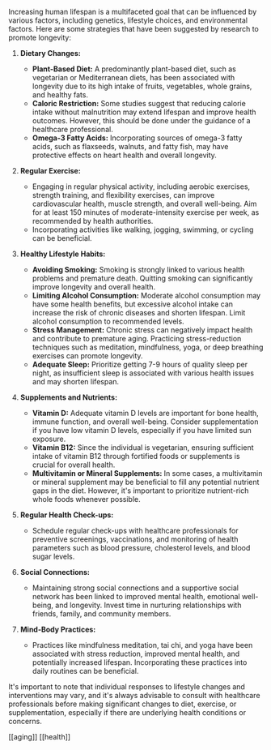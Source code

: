 Increasing human lifespan is a multifaceted goal that can be influenced by various factors, including genetics, lifestyle choices, and environmental factors. Here are some strategies that have been suggested by research to promote longevity:

1. **Dietary Changes:**
    
    - **Plant-Based Diet:** A predominantly plant-based diet, such as vegetarian or Mediterranean diets, has been associated with longevity due to its high intake of fruits, vegetables, whole grains, and healthy fats.
    - **Caloric Restriction:** Some studies suggest that reducing calorie intake without malnutrition may extend lifespan and improve health outcomes. However, this should be done under the guidance of a healthcare professional.
    - **Omega-3 Fatty Acids:** Incorporating sources of omega-3 fatty acids, such as flaxseeds, walnuts, and fatty fish, may have protective effects on heart health and overall longevity.
2. **Regular Exercise:**
    
    - Engaging in regular physical activity, including aerobic exercises, strength training, and flexibility exercises, can improve cardiovascular health, muscle strength, and overall well-being. Aim for at least 150 minutes of moderate-intensity exercise per week, as recommended by health authorities.
    - Incorporating activities like walking, jogging, swimming, or cycling can be beneficial.
3. **Healthy Lifestyle Habits:**
    
    - **Avoiding Smoking:** Smoking is strongly linked to various health problems and premature death. Quitting smoking can significantly improve longevity and overall health.
    - **Limiting Alcohol Consumption:** Moderate alcohol consumption may have some health benefits, but excessive alcohol intake can increase the risk of chronic diseases and shorten lifespan. Limit alcohol consumption to recommended levels.
    - **Stress Management:** Chronic stress can negatively impact health and contribute to premature aging. Practicing stress-reduction techniques such as meditation, mindfulness, yoga, or deep breathing exercises can promote longevity.
    - **Adequate Sleep:** Prioritize getting 7-9 hours of quality sleep per night, as insufficient sleep is associated with various health issues and may shorten lifespan.
4. **Supplements and Nutrients:**
    
    - **Vitamin D:** Adequate vitamin D levels are important for bone health, immune function, and overall well-being. Consider supplementation if you have low vitamin D levels, especially if you have limited sun exposure.
    - **Vitamin B12:** Since the individual is vegetarian, ensuring sufficient intake of vitamin B12 through fortified foods or supplements is crucial for overall health.
    - **Multivitamin or Mineral Supplements:** In some cases, a multivitamin or mineral supplement may be beneficial to fill any potential nutrient gaps in the diet. However, it's important to prioritize nutrient-rich whole foods whenever possible.
5. **Regular Health Check-ups:**
    
    - Schedule regular check-ups with healthcare professionals for preventive screenings, vaccinations, and monitoring of health parameters such as blood pressure, cholesterol levels, and blood sugar levels.
6. **Social Connections:**
    
    - Maintaining strong social connections and a supportive social network has been linked to improved mental health, emotional well-being, and longevity. Invest time in nurturing relationships with friends, family, and community members.
7. **Mind-Body Practices:**
    
    - Practices like mindfulness meditation, tai chi, and yoga have been associated with stress reduction, improved mental health, and potentially increased lifespan. Incorporating these practices into daily routines can be beneficial.

It's important to note that individual responses to lifestyle changes and interventions may vary, and it's always advisable to consult with healthcare professionals before making significant changes to diet, exercise, or supplementation, especially if there are underlying health conditions or concerns.

[[aging]]
[[health]]
